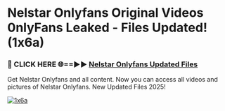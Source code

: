 # Nelstar Onlyfans Original Videos 0nlyFans Leaked - Files Updated! (1x6a)

<h3>🔴 CLICK HERE 🌐==►► <a href="https://tinyurl.com/ehrbuxhb" rel="nofollow">Nelstar Onlyfans Updated Files</a></h3>

Get Nelstar Onlyfans and all content. Now you can access all videos and pictures of Nelstar Onlyfans. New Updated Files 2025!

[![1x6a](https://i.imgur.com/lVYEuWS.gif)](https://tinyurl.com/ehrbuxhb)
